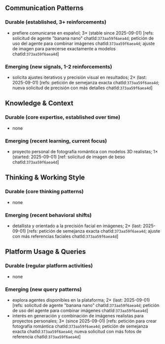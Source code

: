 ## Communication Patterns
### Durable (established, 3+ reinforcements)
- prefiere comunicarse en español; 3× (stable since 2025-09-01) [refs: solicitud de agente "banana nano" chatId:`373aa59f6aea4d`; petición de uso del agente para combinar imágenes chatId:`373aa59f6aea4d`; ajuste de imagen para parecerse exactamente a modelos chatId:`373aa59f6aea4d`]

### Emerging (new signals, 1-2 reinforcements)
- solicita ajustes iterativos y precisión visual en resultados; 2× (last: 2025-09-01) [refs: petición de semejanza exacta chatId:`373aa59f6aea4d`; nueva solicitud de precisión con más detalles chatId:`373aa59f6aea4d`]

## Knowledge & Context
### Durable (core expertise, established over time)
- none

### Emerging (recent learning, current focus)
- proyecto personal de fotografía romántica con modelos 3D realistas; 1× (started: 2025-09-01) [ref: solicitud de imagen de beso chatId:`373aa59f6aea4d`]

## Thinking & Working Style
### Durable (core thinking patterns)
- none

### Emerging (recent behavioral shifts)
- detallista y orientado a la precisión facial en imágenes; 2× (last: 2025-09-01) [refs: petición de semejanza exacta chatId:`373aa59f6aea4d`; ajuste con más referencias faciales chatId:`373aa59f6aea4d`]

## Platform Usage & Queries
### Durable (regular platform activities)
- none

### Emerging (new query patterns)
- explora agentes disponibles en la plataforma; 2× (last: 2025-09-01) [refs: solicitud de agente "banana nano" chatId:`373aa59f6aea4d`; petición de uso del agente para combinar imágenes chatId:`373aa59f6aea4d`]
- interés en generación y combinación de imágenes realistas para proyectos personales; 3× (since 2025-09-01) [refs: petición para crear fotografía romántica chatId:`373aa59f6aea4d`; petición de semejanza exacta chatId:`373aa59f6aea4d`; nueva solicitud con más fotos de referencia chatId:`373aa59f6aea4d`]